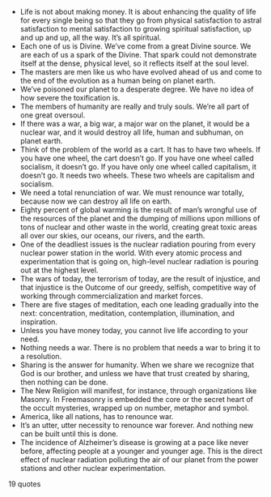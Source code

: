  - Life is not about making money. It is about enhancing the quality of life for every single being so that they go from physical satisfaction to astral satisfaction to mental satisfaction to growing spiritual satisfaction, up and up and up, all the way. It’s all spiritual.
 - Each one of us is Divine. We’ve come from a great Divine source. We are each of us a spark of the Divine. That spark could not demonstrate itself at the dense, physical level, so it reflects itself at the soul level.
 - The masters are men like us who have evolved ahead of us and come to the end of the evolution as a human being on planet earth.
 - We’ve poisoned our planet to a desperate degree. We have no idea of how severe the toxification is.
 - The members of humanity are really and truly souls. We’re all part of one great oversoul.
 - If there was a war, a big war, a major war on the planet, it would be a nuclear war, and it would destroy all life, human and subhuman, on planet earth.
 - Think of the problem of the world as a cart. It has to have two wheels. If you have one wheel, the cart doesn’t go. If you have one wheel called socialism, it doesn’t go. If you have only one wheel called capitalism, it doesn’t go. It needs two wheels. These two wheels are capitalism and socialism.
 - We need a total renunciation of war. We must renounce war totally, because now we can destroy all life on earth.
 - Eighty percent of global warming is the result of man’s wrongful use of the resources of the planet and the dumping of millions upon millions of tons of nuclear and other waste in the world, creating great toxic areas all over our skies, our oceans, our rivers, and the earth.
 - One of the deadliest issues is the nuclear radiation pouring from every nuclear power station in the world. With every atomic process and experimentation that is going on, high-level nuclear radiation is pouring out at the highest level.
 - The wars of today, the terrorism of today, are the result of injustice, and that injustice is the Outcome of our greedy, selfish, competitive way of working through commercialization and market forces.
 - There are five stages of meditation, each one leading gradually into the next: concentration, meditation, contemplation, illumination, and inspiration.
 - Unless you have money today, you cannot live life according to your need.
 - Nothing needs a war. There is no problem that needs a war to bring it to a resolution.
 - Sharing is the answer for humanity. When we share we recognize that God is our brother, and unless we have that trust created by sharing, then nothing can be done.
 - The New Religion will manifest, for instance, through organizations like Masonry. In Freemasonry is embedded the core or the secret heart of the occult mysteries, wrapped up on number, metaphor and symbol.
 - America, like all nations, has to renounce war.
 - It’s an utter, utter necessity to renounce war forever. And nothing new can be built until this is done.
 - The incidence of Alzheimer’s disease is growing at a pace like never before, affecting people at a younger and younger age. This is the direct effect of nuclear radiation polluting the air of our planet from the power stations and other nuclear experimentation.

19 quotes